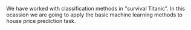  We have worked with classification methods in "survival Titanic". In this ocassion we are going to apply the basic machine learning methods to house price prediction task. 
